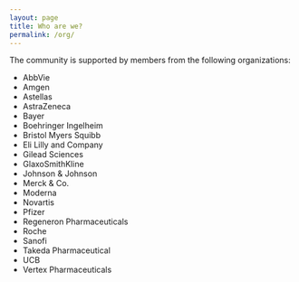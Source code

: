 ```yaml
---
layout: page
title: Who are we?
permalink: /org/
---
```


The community is supported by members from the following organizations:
- AbbVie
- Amgen
- Astellas 
- AstraZeneca
- Bayer
- Boehringer Ingelheim
- Bristol Myers Squibb
- Eli Lilly and Company
- Gilead Sciences
- GlaxoSmithKline
- Johnson & Johnson
- Merck & Co.
- Moderna
- Novartis
- Pfizer
- Regeneron Pharmaceuticals
- Roche
- Sanofi
- Takeda Pharmaceutical
- UCB
- Vertex Pharmaceuticals

